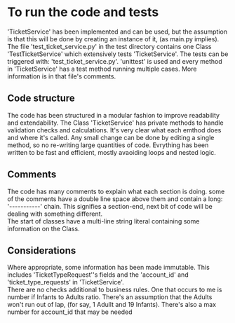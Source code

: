 # To run the code and tests

'TicketService' has been implemented and can be used, but the assumption is that this will be done 
by creating an instance of it, (as main.py implies). The file 'test_ticket_service.py' in the test 
directory contains one Class 'TestTicketService' which extensively tests 'TicketService'. The tests 
can be triggered with: 'test_ticket_service.py'. 'unittest'  is used and every method in 'TicketService' 
has a test method running multiple cases. More information is in that file's comments.

## Code structure

The code has been structured in a modular fashion to improve readability and extendability. The 
Class 'TicketService' has private methods to handle validation checks and calculations. It's very 
clear what each emthod does and where it's called. Any small change can be done by editing a 
single method, so no re-writing large quantities of code. Evrything has been written to be fast 
and efficient, mostly avaoiding loops  and nested logic.

## Comments

The code has many comments to explain what each section is doing. some of the comments 
have a double line space above them and contain a long: '-----------' chain. This signifies a 
section-end, next bit of code will be dealing with something different.
<br/>
The start of classes have a multi-line string literal containing some information on the Class.

## Considerations

Where appropriate, some information has been made immutable. This includes 
'TicketTypeRequest''s fields and the 'account_id' and 'ticket_type_requests' in 
'TicketService'.
\
There are no checks additional to business rules. One that occurs to me is number if Infants 
to Adults ratio. There's an assumption that the Adults won't run out of lap, (for say, 1 Adullt 
and 19 Infants). There's also a max number for account_id that may be needed


